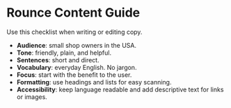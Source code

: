 # Rounce Content Guide

Use this checklist when writing or editing copy.

- **Audience**: small shop owners in the USA.
- **Tone**: friendly, plain, and helpful.
- **Sentences**: short and direct.
- **Vocabulary**: everyday English. No jargon.
- **Focus**: start with the benefit to the user.
- **Formatting**: use headings and lists for easy scanning.
- **Accessibility**: keep language readable and add descriptive text for links or images.
